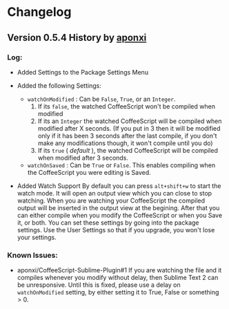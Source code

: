 # Changelog
## Version 0.5.4 History by [aponxi](https://github.com/aponxi)

### Log:
* Added Settings to the Package Settings Menu
* Added the following Settings:
  * `watchOnModified` :
      Can be `False`, `True`, or an `Integer`.
      1. If its `false`, the watched CoffeeScript won't be compiled when modified
      2. If its an `Integer` the watched CoffeeScript will be compiled when modified after X seconds. (If you put in 3 then it will be modified only if it has been 3 seconds after the last compile, if you don't make any modifications though, it won't compile until you do)
      3. If its `true` ( _default_ ), the watched CoffeeScript will be compiled when modified after 3 seconds.
  * `watchOnSaved` :
      Can be `True` or `False`.
      This enables compiling when the CoffeeScript you were editing is Saved.

* Added Watch Support
  By default you can press `alt+shift+w` to start the watch mode. It will open an output view which you can close to stop watching. When you are watching your CoffeeScript the compiled output will be inserted in the output view at the begining. After that you can either compile when you modify the CoffeeScript or when you Save it, or both. You can set these settings by going into the package settings. Use the User Settings so that if you upgrade, you won't lose your settings.

### Known Issues:

* aponxi/CoffeeScript-Sublime-Plugin#1 If you are watching the file and it compiles whenever you modify without delay, then Sublime Text 2 can be unresponsive. Until this is fixed, please use a delay on `watchOnModified` setting, by either setting it to True, False or something > 0.
